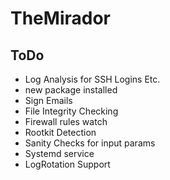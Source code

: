 # TheMirador


## ToDo

*  Log Analysis for SSH Logins Etc.
*  new package installed
*  Sign Emails
*  File Integrity Checking
*  Firewall rules watch
*  Rootkit Detection
*  Sanity Checks for input params
*  Systemd service 
*  LogRotation Support